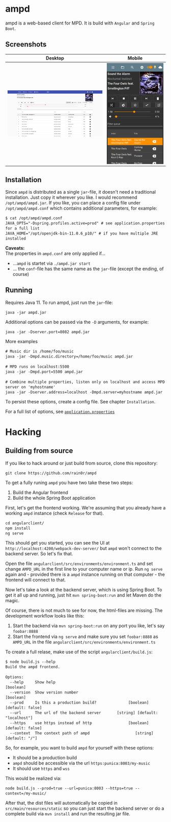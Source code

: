 # ampd

ampd is a web-based client for MPD. It is build with `Angular` and `Spring Boot`.


## Screenshots

Desktop             |  Mobile
:-------------------------:|:-------------------------:
![Screenshot of ampd on a desktop](.github/desktop.png)  |  ![Screenshot of ampd on a mobile device](.github/mobile.png)


## Installation

Since `ampd` is distributed as a single `jar`-file, it doesn't need a traditional installation. Just copy it wherever you like. I would recommend `/opt/ampd/ampd.jar`. If you like, you can place a config file under `/opt/ampd/ampd.conf` which contains additional parameters, for example:

```
$ cat /opt/ampd/ampd.conf
JAVA_OPTS="-Dspring.profiles.active=prod" # see application.properties for a full list
JAVA_HOME="/opt/openjdk-bin-11.0.6_p10/" # if you have multiple JRE installed
```

**Caveats:**  
The properties in `ampd.conf` are only applied if... 

 - ...`ampd` is startet via `./ampd.jar start`
 - ... the `conf`-file has the same name as the `jar`-file (except the ending, of course) 

## Running

Requires Java 11. To run ampd, just run the `jar`-file:

```
java -jar ampd.jar
```

Additional options can be passed via the `-D` arguments, for example:

```
java -jar -Dserver.port=8082 ampd.jar
```

More examples

```
# Music dir is /home/foo/music
java -jar -Dmpd.music.directory=/home/foo/music ampd.jar

# MPD runs on localhost:5500
java -jar -Dmpd.port=5500 ampd.jar

# Combine multiple properties, listen only on localhost and access MPD server on 'myhostname'
java -jar -Dserver.address=localhost -Dmpd.server=myhostname ampd.jar
```

To persist these options, create a config file. See chapter `Installation`.

For a full list of options, see [`application.properties`](src/main/resources/application.properties)

# Hacking
## Building from source

If you like to hack around or just build from source, clone this repository:

```
git clone https://github.com/rain0r/ampd
```

To get a fully runing `ampd` you have two take these two steps:

1. Build the Angular frontend
2. Build the whole Spring Boot application


First, let's get the frontend working. We're assuming that you already have a working `ampd` instance (check `Release` for that).

```
cd angularclient/
npm install 
ng serve
```

This should get you started, you can see the UI at `http://localhost:4200/webpack-dev-server/` but `ampd` won't connect to the backend server. So let's fix that.

Open the file `angularclient/src/environments/environment.ts` and set change `AMPD_URL` in the first line to your computer name or ip. Run `ng serve` again and - provided there is a `ampd` instance running on that computer - the frontend will connect to that. 

Now let's take a look at the backend server, which is using Spring Boot. To get it all up and running, just hit `mvn spring-boot:run` and let Maven do the magic. 

Of course, there is not much to see for now, the html-files are missing. The development workflow looks like this:

1. Start the backend via `mvn spring-boot:run` on any port you like, let's say `foobar:8888`
2. Start the frontend via `ng serve` and make sure you set `foobar:8888` as `AMPD_URL` in the file `angularclient/src/environments/environment.ts`

To create a full relase, make use of the script `angularclient/build.js`:

```
$ node build.js --help
Build the ampd frontend.

Options:
  --help     Show help                                                 [boolean]
  --version  Show version number                                       [boolean]
  --prod     Is this a production build?              [boolean] [default: false]
  --url      The url of the backend server       [string] [default: "localhost"]
  --https    use https instead of http                [boolean] [default: false]
  --context  The context path of ampd                    [string] [default: "/"]
```

So, for example, you want to build `ampd` for yourself with these options:

- It should be a production build
- `ampd` should be accessible via the url `https:punica:8003/my-music`
- It should use `https` and `wss`

This would be realized via: 

```
node build.js --prod=true --url=punica:8003 --https=true --context=/my-music/
```

After that, the dist files will automatically be copied in `src/main/resources/static` so you can just start the backend server or do a complete build via `mvn install` and run the resulting jar file.
